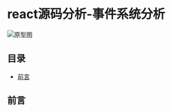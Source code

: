 # react源码分析-事件系统分析
![原型图](https://raw.githubusercontent.com/luke93h/git-blog/master/imgs/setState.png)

## 目录
- [前言](#前言)

## 前言
